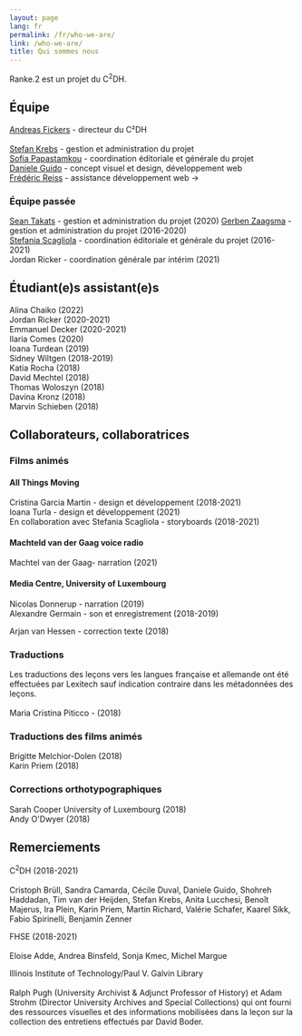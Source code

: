 ```yaml
---
layout: page
lang: fr
permalink: /fr/who-we-are/
link: /who-we-are/
title: Qui sommes nous
---
```


<!-- more -->


Ranke.2 est un projet du C<sup>2</sup>DH.

## Équipe
[Andreas Fickers](https://www.c2dh.uni.lu/people/andreas-fickers) - directeur du C²DH <br>  
[Stefan Krebs](https://www.c2dh.uni.lu/people/stefan-krebs) - gestion et administration du projet <br> 
[Sofia Papastamkou](https://www.c2dh.uni.lu/people/sofia-papastamkou) - coordination éditoriale et générale du projet <br>
[Daniele Guido](https://www.c2dh.uni.lu/people/daniele-guido) - concept visuel et design, développement web <br>
[Frédéric Reiss](https://www.c2dh.uni.lu/people/frederic-reiss) - assistance développement web -> <br> 

### Équipe passée

[Sean Takats](https://www.c2dh.uni.lu/people/sean-takats) - gestion et administration du projet (2020)
[Gerben Zaagsma](https://www.c2dh.uni.lu/people/gerben-zaagsma) - gestion et administration du projet (2016-2020) <br> 
[Stefania Scagliola](https://www.c2dh.uni.lu/people/stefania-scagliola) - coordination éditoriale et générale du projet (2016-2021) <br> 
Jordan Ricker - coordination générale par intérim (2021) <br>   
 
## Étudiant(e)s assistant(e)s

Alina Chaiko (2022) <br> 
Jordan Ricker (2020-2021) <br> 
Emmanuel Decker (2020-2021) <br> 
Ilaria Comes (2020) <br> 
Ioana Turdean (2019) <br> 
Sidney Wiltgen (2018-2019) <br> 
Katia Rocha (2018) <br>
David Mechtel (2018) <br> 
Thomas Woloszyn (2018) <br> 
Davina Kronz (2018) <br> 
Marvin Schieben (2018) <br> 

## Collaborateurs, collaboratrices 

### Films animés

#### All Things Moving 
Cristina Garcia Martin - design et développement (2018-2021) <br> 
Ioana Turla - design et développement (2021) <br> 
En collaboration avec Stefania Scagliola - storyboards (2018-2021)

#### Machteld van der Gaag voice radio 
Machtel van der Gaag- narration (2021) <br>  

#### Media Centre, University of Luxembourg
Nicolas Donnerup - narration (2019) <br> 
Alexandre Germain - son et enregistrement (2018-2019)<br>

Arjan van Hessen - correction texte (2018)

### Traductions

Les traductions des leçons vers les langues française et allemande ont été effectuées par Lexitech sauf indication contraire dans les métadonnées des leçons. <br>   
Maria Cristina Piticco - (2018)<br> 

### Traductions des films animés
Brigitte Melchior-Dolen (2018) <br> 
Karin Priem (2018)

### Corrections orthotypographiques 
Sarah Cooper University of Luxembourg (2018) <br>
Andy O'Dwyer (2018)

## Remerciements 

C<sup>2</sup>DH (2018-2021) <br> <br> 
Cristoph Brüll, Sandra Camarda, Cécile Duval, Daniele Guido, Shohreh Haddadan, Tim van der Heijden, Stefan Krebs, Anita Lucchesi, Benoît Majerus, Ira Plein, Karin Priem, Martin Richard, Valérie Schafer, Kaarel Sikk, Fabio Spirinelli, Benjamin Zenner <br>

FHSE (2018-2021) <br> <br> 
Eloise Adde, Andrea Binsfeld, Sonja Kmec, Michel Margue <br>

Illinois Institute of Technology/Paul V. Galvin Library<br> <br>
Ralph Pugh (University Archivist & Adjunct Professor of History) et Adam Strohm (Director University Archives and Special Collections) qui ont fourni des ressources visuelles et des informations mobilisées dans la leçon sur la collection des entretiens effectués par David Boder. 